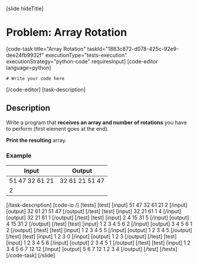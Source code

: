 [slide hideTitle]
# Problem: Array Rotation
[code-task title="Array Rotation" taskId="1883c872-d078-425c-92e9-dee24fb9932f" executionType="tests-execution" executionStrategy="python-code" requiresInput]
[code-editor language=python]
```
# Write your code here
```
[/code-editor]
[task-description]
## Description
Write a program that **receives an array and number of rotations** you have to perform (first element goes at the end).

**Print the resulting** array.

### Example
| **Input** | **Output** |
| --- | --- |
| 51 47 32 61 21 | 32 61 21 51 47 |
| 2 | |

[/task-description]
[code-io /]
[tests]
[test]
[input]
51 47 32 61 21
2
[/input]
[output]
32 61 21 51 47
[/output]
[/test]
[test]
[input]
32 21 61 1
4
[/input]
[output]
32 21 61 1
[/output]
[/test]
[test]
[input]
2 4 15 31
5
[/input]
[output]
4 15 31 2
[/output]
[/test]
[test]
[input]
1 2 3 4 5 6
2
[/input]
[output]
3 4 5 6 1 2
[/output]
[/test]
[test]
[input]
1 2 3 4 5
5
[/input]
[output]
1 2 3 4 5
[/output]
[/test]
[test]
[input]
1 2 3
0
[/input]
[output]
1 2 3
[/output]
[/test]
[test]
[input]
1 2 3 4 5
6
[/input]
[output]
2 3 4 5 1
[/output]
[/test]
[test]
[input]
1 2 3 4 5 6 7 12
12
[/input]
[output]
5 6 7 12 1 2 3 4
[/output]
[/test]
[/tests]
[/code-task]
[/slide]